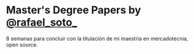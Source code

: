 Master's Degree Papers by [@rafael_soto_](http://twitter.com/rafael_soto_)
===

8 semanas para concluir con la titulación de mi maestría en mercadotecnia, open source.
